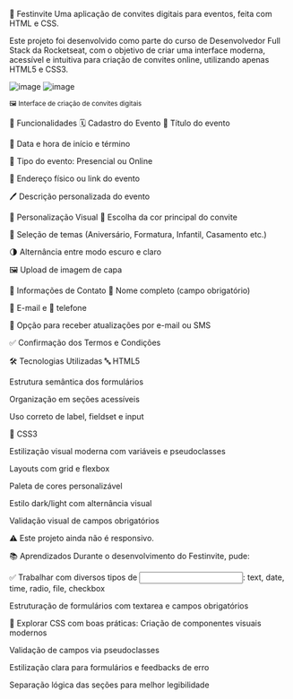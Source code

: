 🎉 Festinvite
Uma aplicação de convites digitais para eventos, feita com HTML e CSS.

Este projeto foi desenvolvido como parte do curso de Desenvolvedor Full Stack da Rocketseat, com o objetivo de criar uma interface moderna, acessível e intuitiva para criação de convites online, utilizando apenas HTML5 e CSS3.

![image](https://github.com/user-attachments/assets/1f3bcfda-885e-469c-b8bb-fc0ad55d93f8)
![image](https://github.com/user-attachments/assets/1f3bcfda-885e-469c-b8bb-fc0ad55d93f8)


<sub>🖼️ Interface de criação de convites digitais</sub>

🚀 Funcionalidades
🗓️ Cadastro do Evento
📝 Título do evento

📅 Data e hora de início e término

🧭 Tipo do evento: Presencial ou Online

📍 Endereço físico ou link do evento

🖊️ Descrição personalizada do evento

🎨 Personalização Visual
🎨 Escolha da cor principal do convite

💌 Seleção de temas (Aniversário, Formatura, Infantil, Casamento etc.)

🌗 Alternância entre modo escuro e claro

🖼️ Upload de imagem de capa

📇 Informações de Contato
🙋 Nome completo (campo obrigatório)

📧 E-mail e 📱 telefone

🔔 Opção para receber atualizações por e-mail ou SMS

✅ Confirmação dos Termos e Condições

🛠️ Tecnologias Utilizadas
🔤 HTML5

Estrutura semântica dos formulários

Organização em seções acessíveis

Uso correto de label, fieldset e input

🎨 CSS3

Estilização visual moderna com variáveis e pseudoclasses

Layouts com grid e flexbox

Paleta de cores personalizável

Estilo dark/light com alternância visual

Validação visual de campos obrigatórios

⚠️ Este projeto ainda não é responsivo.

📚 Aprendizados
Durante o desenvolvimento do Festinvite, pude:

✅ Trabalhar com diversos tipos de <input>:
text, date, time, radio, file, checkbox

Estruturação de formulários com textarea e campos obrigatórios

🎨 Explorar CSS com boas práticas:
Criação de componentes visuais modernos

Validação de campos via pseudoclasses

Estilização clara para formulários e feedbacks de erro

Separação lógica das seções para melhor legibilidade
